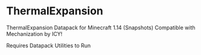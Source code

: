 # ThermalExpansion
ThermalExpansion Datapack for Minecraft 1.14 (Snapshots)
Compatible with Mechanization by ICY!

Requires Datapack Utilities to Run
